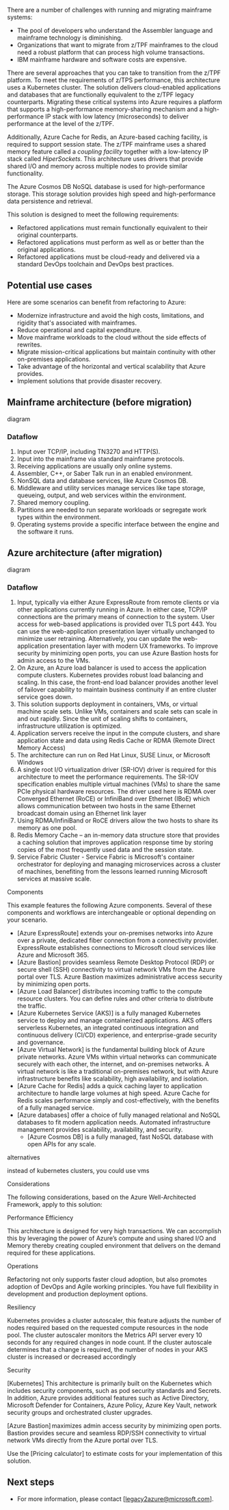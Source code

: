 There are a number of challenges with running and migrating mainframe systems:

* The pool of developers who understand the Assembler language and mainframe technology is diminishing. 
* Organizations that want to migrate from z/TPF mainframes to the cloud need a robust platform that can process high volume transactions.
* IBM mainframe hardware and software costs are expensive.

There are several approaches that you can take to transition from the z/TPF platform. To meet the requirements of z/TPS performance, this architecture uses a Kubernetes cluster. The solution delivers cloud-enabled applications and databases that are functionally equivalent to the z/TPF legacy counterparts. Migrating these critical systems into Azure requires a platform that supports a high-performance memory-sharing mechanism and a high-performance IP stack with low latency (microseconds) to deliver performance at the level of the z/TPF.

Additionally, Azure Cache for Redis, an Azure-based caching facility, is required to support session state. The z/TPF mainframe uses a shared memory feature called a *coupling facility* together with a low-latency IP stack called *HiperSockets*. This architecture uses drivers that provide shared I/O and memory across multiple nodes to provide similar functionality.

The Azure Cosmos DB NoSQL database is used for high-performance storage. This storage solution provides high speed and high-performance data persistence and retrieval.

This solution is designed to meet the following requirements:
- Refactored applications must remain functionally equivalent to their original counterparts.
- Refactored applications must perform as well as or better than the original applications.
- Refactored applications must be cloud-ready and delivered via a standard DevOps toolchain and DevOps best practices.

## Potential use cases
 
Here are some scenarios can benefit from refactoring to Azure:
- Modernize infrastructure and avoid the high costs, limitations, and rigidity that's associated with mainframes.
- Reduce operational and capital expenditure. 
- Move mainframe workloads to the cloud without the side effects of rewrites.
- Migrate mission-critical applications but maintain continuity with other on-premises applications.
- Take advantage of the horizontal and vertical scalability that Azure provides.
- Implement solutions that provide disaster recovery.

## Mainframe architecture (before migration)

diagram 

### Dataflow

1. Input over TCP/IP, including TN3270 and HTTP(S).
1. Input into the mainframe via standard mainframe protocols.                                
1. Receiving applications are usually only online systems.                                                               
1. Assembler, C++, or Saber Talk run in an enabled environment.  
1. NonSQL data and database services, like Azure Cosmos DB. 
1. Middleware and utility services manage services like tape storage, queueing, output, and web services within the environment.
1. Shared memory coupling.
1. Partitions are needed to run separate workloads or segregate work types within the environment.
1. Operating systems provide a specific interface between the engine and the software it runs.

## Azure architecture (after migration)

diagram 

### Dataflow 

1. Input, typically via either Azure ExpressRoute from remote clients or via other applications currently running in Azure. In either case, TCP/IP connections are the primary means of connection to the system. User access for web-based applications is provided over TLS port 443. You can use the web-application presentation layer virtually unchanged to minimize user retraining. Alternatively, you can update the web-application presentation layer with modern UX frameworks. To improve security by minimizing open ports, you can use Azure Bastion hosts for admin access to the VMs.
1. On Azure, an Azure load balancer is used to access the application compute clusters. Kubernetes provides robust load balancing and scaling. In this case, the front-end load balancer provides another level of failover capability to maintain business continuity if an entire cluster service goes down.
1. This solution supports deployment in containers, VMs, or virtual machine scale sets. Unlike VMs, containers and scale sets can scale in and out rapidly. Since the unit of scaling shifts to containers, infrastructure utilization is optimized.
1. Application servers receive the input in the compute clusters, and share application state and data using Redis Cache or RDMA (Remote Direct Memory Access)
1. The architecture can run on Red Hat Linux, SUSE Linux, or Microsoft Windows
1. A single root I/O virtualization driver (SR-IOV) driver is required for this architecture to meet the performance requirements. The SR-IOV specification enables multiple virtual machines (VMs) to share the same PCIe physical hardware resources. The driver used here is RDMA over Converged Ethernet (RoCE) or InfiniBand over Ethernet (IBoE) which allows communication between two hosts in the same Ethernet broadcast domain using an Ethernet link layer
1. Using RDMA/InfiniBand or RoCE drivers allow the two hosts to share its memory as one pool. 
1. Redis Memory Cache – an in-memory data structure store that provides a caching solution that improves application response time by storing copies of the most frequently used data and the session state.
1. Service Fabric Cluster - Service Fabric is Microsoft's container orchestrator for deploying and managing microservices across a cluster of machines, benefiting from the lessons learned running Microsoft services at massive scale.

Components

This example features the following Azure components. Several of these components and workflows are interchangeable or optional depending on your scenario. 
- [Azure ExpressRoute] extends your on-premises networks into Azure over a private, dedicated fiber connection from a connectivity provider. ExpressRoute establishes connections to Microsoft cloud services like Azure and Microsoft 365. 
- [Azure Bastion] provides seamless Remote Desktop Protocol (RDP) or secure shell (SSH) connectivity to virtual network VMs from the Azure portal over TLS. Azure Bastion maximizes administrative access security by minimizing open ports. 
- [Azure Load Balancer] distributes incoming traffic to the compute resource clusters. You can define rules and other criteria to distribute the traffic. 
- [Azure Kubernetes Service (AKS)] is a fully managed Kubernetes service to deploy and manage containerized applications. AKS offers serverless Kubernetes, an integrated continuous integration and continuous delivery (CI/CD) experience, and enterprise-grade security and governance. 
- [Azure Virtual Network] is the fundamental building block of Azure private networks. Azure VMs within virtual networks can communicate securely with each other, the internet, and on-premises networks. A virtual network is like a traditional on-premises network, but with Azure infrastructure benefits like scalability, high availability, and isolation. 
- [Azure Cache for Redis] adds a quick caching layer to application architecture to handle large volumes at high speed. Azure Cache for Redis scales performance simply and cost-effectively, with the benefits of a fully managed service. 
- [Azure databases] offer a choice of fully managed relational and NoSQL databases to fit modern application needs. Automated infrastructure management provides scalability, availability, and security. 
   - [Azure Cosmos DB] is a fully managed, fast NoSQL database with open APIs for any scale. 

alternatives 

instead of kubernetes clusters, you could use vms 

Considerations

The following considerations, based on the Azure Well-Architected Framework, apply to this solution: 

Performance Efficiency 

This architecture is designed for very high transactions.  We can accomplish this by leveraging the power of Azure’s compute and using shared I/O and Memory thereby creating coupled environment that delivers on the demand required for these applications. 

Operations 

Refactoring not only supports faster cloud adoption, but also promotes adoption of DevOps and Agile working principles. You have full flexibility in development and production deployment options. 
 
Resiliency 

Kubernetes provides a cluster autoscaler, this feature adjusts the number of nodes required based on the requested compute resources in the node pool. The cluster autoscaler monitors the Metrics API server every 10 seconds for any required changes in node count. If the cluster autoscale determines that a change is required, the number of nodes in your AKS cluster is increased or decreased accordingly

Security 

[Kubernetes] This architecture is primarily built on the Kubernetes which includes security components, such as pod security standards and Secrets.  In addition, Azure provides additional features such as Active Directory, Microsoft Defender for Containers, Azure Policy, Azure Key Vault, network security groups and orchestrated cluster upgrades.

[Azure Bastion] maximizes admin access security by minimizing open ports. Bastion provides secure and seamless RDP/SSH connectivity to virtual network VMs directly from the Azure portal over TLS. 

Use the [Pricing calculator] to estimate costs for your implementation of this solution.

## Next steps
- For more information, please contact [legacy2azure@microsoft.com].
